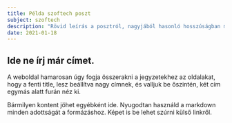 ```yaml
---
title: Példa szoftech poszt
subject: szoftech
description: "Rövid leírás a posztról, nagyjából hasonló hosszúságban mint ez itt."
date: 2021-01-18
---
```


## Ide ne írj már címet.
A weboldal hamarosan úgy fogja összerakni a jegyzetekhez az oldalakat, hogy a fenti title, lesz beállítva nagy címnek, és valljuk be őszintén, két cím egymás alatt furán néz ki.

Bármilyen kontent jöhet egyébként ide. Nyugodtan használd a markdown minden adottságát a formázáshoz. Képet is be lehet szúrni külső linkről.

